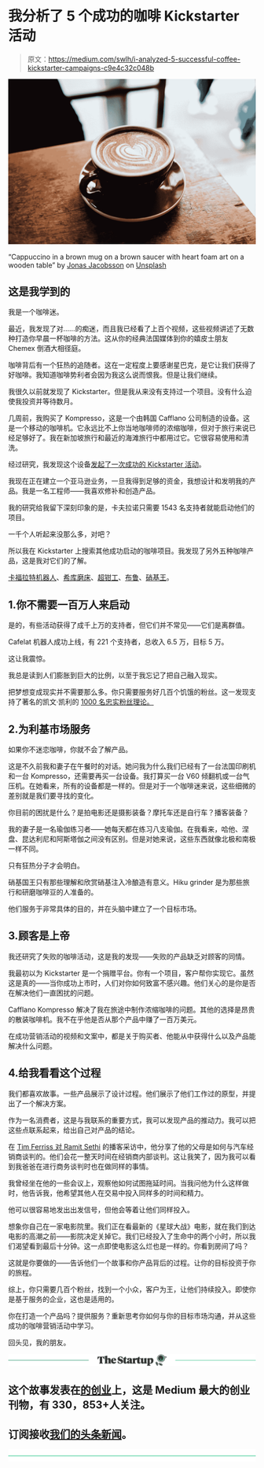 # 我分析了 5 个成功的咖啡 Kickstarter 活动

> 原文：<https://medium.com/swlh/i-analyzed-5-successful-coffee-kickstarter-campaigns-c9e4c32c048b>

![](img/0f78a03ac7eabb77bea628a42710b947.png)

“Cappuccino in a brown mug on a brown saucer with heart foam art on a wooden table” by [Jonas Jacobsson](https://unsplash.com/@jonasjacobsson?utm_source=medium&utm_medium=referral) on [Unsplash](https://unsplash.com?utm_source=medium&utm_medium=referral)

## 这是我学到的

我是一个咖啡迷。

最近，我发现了对……的痴迷，而且我已经看了上百个视频，这些视频讲述了无数种打造你早晨一杯咖啡的方法。这从你的经典法国媒体到你的嬉皮士朋友 Chemex 倒酒大相径庭。

咖啡背后有一个狂热的追随者。这在一定程度上要感谢星巴克，是它让我们获得了好咖啡。我知道咖啡势利者会因为我这么说而恨我。但是让我们继续。

我很久以前就发现了 Kickstarter。但是我从来没有支持过一个项目。没有什么迫使我投资并等待数月。

几周前，我购买了 Kompresso，这是一个由韩国 Cafflano 公司制造的设备。这是一个移动的咖啡机。它永远比不上你当地咖啡师的浓缩咖啡，但对于旅行来说已经足够好了。我在新加坡旅行和最近的海滩旅行中都用过它。它很容易使用和清洗。

经过研究，我发现这个设备[发起了一次成功的 Kickstarter 活动](https://www.kickstarter.com/projects/1555081857/cafflano-kompresso-a-portable-authentic-espresso-m/description)。

我现在正在建立一个亚马逊业务，一旦我得到足够的资金，我想设计和发明我的产品。我是一名工程师——我喜欢修补和创造产品。

我的研究给我留下深刻印象的是，卡夫拉诺只需要 1543 名支持者就能启动他们的项目。

一千个人听起来没那么多，对吧？

所以我在 Kickstarter 上搜索其他成功启动的咖啡项目。我发现了另外五种咖啡产品，这是我对它们的了解。

[卡福拉特机器人](https://www.kickstarter.com/projects/cafelat/cafelat-robot-manual-espresso-coffee-maker?ref=category&ref=discovery&term=coffee)、[希库磨床](https://www.kickstarter.com/projects/385972388/hiku-the-premium-hand-coffee-grinder/updates)、[超钳工](https://www.kickstarter.com/projects/hyperchiller/hyperchiller-make-iced-coffee-in-one-minute/updates)、[布鲁](https://www.kickstarter.com/projects/klip/brux-a-personal-coffee-brewer-bottle/updates)、[硝基王](https://www.kickstarter.com/projects/487694157/nitro-king-make-nitro-cold-brew-coffee-easily-at-h?ref=category&ref=discovery&term=coffee)。

## 1.你不需要一百万人来启动

是的，有些活动获得了成千上万的支持者，但它们并不常见——它们是离群值。

Cafelat 机器人成功上线，有 221 个支持者，总收入 6.5 万，目标 5 万。

这让我震惊。

我总是读到人们膨胀到巨大的比例，以至于我忘记了把自己融入现实。

把梦想变成现实并不需要那么多。你只需要服务好几百个饥饿的粉丝。这一发现支持了著名的凯文·凯利的 [1000 名忠实粉丝理论。](http://kk.org/thetechnium/1000-true-fans)

## 2.为利基市场服务

如果你不迷恋咖啡，你就不会了解产品。

这是不久前我和妻子在午餐时的对话。她问我为什么我们已经有了一台法国印刷机和一台 Kompresso，还需要再买一台设备。我打算买一台 V60 倾翻机或一台气压机。在她看来，所有的设备都是一样的。但是对于一个咖啡迷来说，这些细微的差别就是我们要寻找的变化。

你目前的困扰是什么？是拍电影还是摄影装备？摩托车还是自行车？播客装备？

我的妻子是一名瑜伽练习者——她每天都在练习八支瑜伽。在我看来，哈他、涅盘、昆达利尼和阿斯塔伽之间没有区别。但是对她来说，这些东西就像北极和南极一样不同。

只有狂热分子才会明白。

硝基国王只有那些理解和欣赏硝基注入冷酿造有意义。Hiku grinder 是为那些旅行和研磨咖啡豆的人准备的。

他们服务于非常具体的目的，并在头脑中建立了一个目标市场。

## 3.顾客是上帝

我还研究了失败的咖啡活动，这是我的发现——失败的产品缺乏对顾客的同情。

我最初以为 Kickstarter 是一个捐赠平台。你有一个项目，客户帮你实现它。虽然这是真的——当你成功上市时，人们对你如何致富不感兴趣。他们关心的是你是否在解决他们一直困扰的问题。

Cafflano Kompresso 解决了我在旅途中制作浓缩咖啡的问题。其他的选择是昂贵的散装咖啡机。我不在乎他是否从那个产品中赚了一百万美元。

在成功营销活动的视频和文案中，都是关于购买者、他能从中获得什么以及产品能解决什么问题。

## 4.给我看看这个过程

我们都喜欢故事。一些产品展示了设计过程。他们展示了他们工作过的原型，并提出了一个解决方案。

作为一名消费者，这是与我联系的重要方式，我可以发现产品的推动力。我可以把这些点联系起来，给出自己对产品的结论。

在 [Tim Ferriss 对 Ramit Sethi](https://www.youtube.com/watch?v=2IBlTjNqmCo) 的播客采访中，他分享了他的父母是如何与汽车经销商谈判的。他们会花一整天时间在经销商内部谈判。这让我笑了，因为我可以看到我爸爸在进行商务谈判时也在做同样的事情。

我曾经坐在他的一些会议上，观察他如何试图拖延时间。当我问他为什么这样做时，他告诉我，他希望其他人在交易中投入同样多的时间和精力。

他可以很容易地发出出发信号，但他会等着让他们同样投入。

想象你自己在一家电影院里。我们正在看最新的《星球大战》电影，就在我们到达电影的高潮之前——影院决定关掉它。我们已经投入了生命中的两个小时，所以我们渴望看到最后十分钟。这一点即使电影这么烂也是一样的。你看到房间了吗？

这就是你要做的——告诉他们一个故事和你产品背后的过程。让你的目标投资于你的旅程。

综上，你只需要几百个粉丝，找到一个小众，客户为王，让他们持续投入。即使你是基于服务的企业，这也是适用的。

你在打造一个产品吗？提供服务？重新思考你如何与你的目标市场沟通，并从这些成功的咖啡营销活动中学习。

回头见，我的朋友。

[![](img/308a8d84fb9b2fab43d66c117fcc4bb4.png)](https://medium.com/swlh)

## 这个故事发表在[的创业](https://medium.com/swlh)上，这是 Medium 最大的创业刊物，有 330，853+人关注。

## 订阅接收[我们的头条新闻](http://growthsupply.com/the-startup-newsletter/)。

[![](img/b0164736ea17a63403e660de5dedf91a.png)](https://medium.com/swlh)